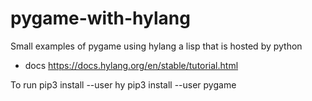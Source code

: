 # pygame-with-hylang
Small examples of pygame using hylang a lisp that is hosted by python 

- docs https://docs.hylang.org/en/stable/tutorial.html

To run
pip3 install --user hy
pip3 install --user pygame

